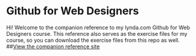 Github for Web Designers
========================

Hi! Welcome to the companion reference to my lynda.com Github for Web Designers course. This reference also serves as the exercise files for my course, so you can download the exercise files from this repo as well.
##[View the companion reference site](https://radgegaijin.github.io/github-for-web-designers/)
